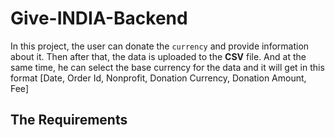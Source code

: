 # Give-INDIA-Backend

In this project, the user can donate the `currency` and provide information about it. Then after that, the data is uploaded to the <b>CSV</b> file. And at the same time, he can select the base currency for the data and it will get in this format [Date, Order Id, Nonprofit, Donation Currency, Donation Amount, Fee]

## The Requirements

